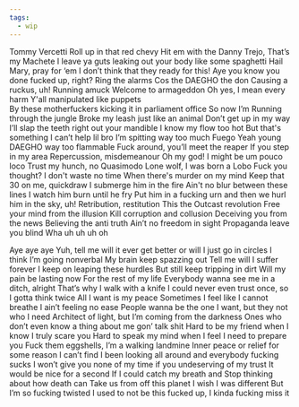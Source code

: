 ```yaml
---
tags:
  - wip
---
```


Tommy Vercetti 
Roll up in that red chevy
Hit em with the Danny Trejo,
That’s my Machete
I leave ya guts leaking out your body like some spaghetti 
Hail Mary, pray for ‘em
I don’t think that they ready for this!
Aye you know you done fucked up, right?
Ring the alarms
Cos the DAEGHO the don 
Causing a ruckus, uh!
Running amuck
Welcome to armageddon
Oh yes, I mean every harm
Y'all manipulated like puppets   
By these motherfuckers kicking it in parliament office
So now I’m
Running through the jungle
Broke my leash just like an animal
Don’t get up in my way 
I’ll slap the teeth right out your mandible
I know my flow too hot
But that's something I can’t help lil bro 
I’m spitting way too much Fuego
Yeah young DAEGHO way too flammable 
Fuck around, you’ll meet the reaper
If you step in my area
Repercussion, misdemeanour 
Oh my god!
I might be um pouco loco
Trust my hunch, no Quasimodo
Lone wolf, I was born a Lobo
Fuck you thought?
I don't waste no time 
When there's murder on my mind 
Keep that 30 on me, quickdraw 
I submerge him in the fire 
Ain't no blur between these lines 
I watch him burn until he fry 
Put him in a fucking urn and then we hurl him in the sky, uh!
Retribution, restitution
This the Outcast revolution
Free your mind from the illusion 
Kill corruption and collusion
Deceiving you from the news
Believing the anti truth
Ain’t no freedom in sight
Propaganda leave you blind 
Wha uh uh uh oh


Aye aye aye
Yuh, tell me will it ever get better or will I just go in circles
I think I’m going nonverbal
My brain keep spazzing out 
Tell me will I suffer forever
I keep on leaping these hurdles 
But still keep tripping in dirt 
Will my pain be lasting now
For the rest of my life
Everybody wanna see me in a ditch, alright
That’s why I walk with a knife
I could never even trust once, so I gotta think twice
All I want is my peace
Sometimes I feel like I cannot breathe
I ain’t feeling no ease
People wanna be the one I want, but they not who I need
Architect of light, but I’m coming from the darkness
Ones who don’t even know a thing about me gon’ talk shit
Hard to be my friend when I know I truly scare you
Hard to speak my mind when I feel I need to prepare you
Fuck them eggshells, I’m a walking landmine
Inner peace or relief for some reason I can’t find
I been looking all around and everybody fucking sucks
I won’t give you none of my time if you undeserving of my trust
It would be nice for a second
If I could catch my breath and
Stop thinking about how death can
Take us from off this planet
I wish I was different
But I’m so fucking twisted
I used to not be this fucked up, I kinda fucking miss it